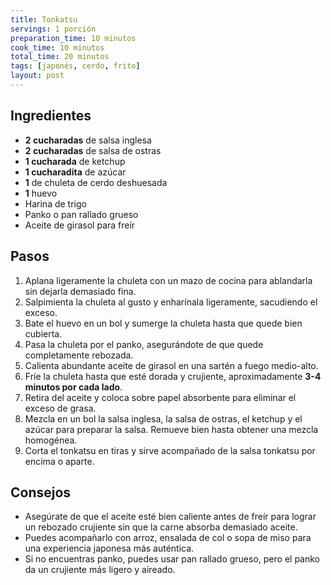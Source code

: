 ```yaml
---
title: Tonkatsu
servings: 1 porción
preparation_time: 10 minutos
cook_time: 10 minutos
total_time: 20 minutos
tags: [japonés, cerdo, frito]
layout: post
---
```


## Ingredientes

- **2 cucharadas** de salsa inglesa
- **2 cucharadas** de salsa de ostras
- **1 cucharada** de ketchup
- **1 cucharadita** de azúcar
- **1** de chuleta de cerdo deshuesada
- **1** huevo
- Harina de trigo
- Panko o pan rallado grueso
- Aceite de girasol para freír

## Pasos

1. Aplana ligeramente la chuleta con un mazo de cocina para ablandarla sin dejarla demasiado fina.
2. Salpimienta la chuleta al gusto y enharínala ligeramente, sacudiendo el exceso.
3. Bate el huevo en un bol y sumerge la chuleta hasta que quede bien cubierta.
4. Pasa la chuleta por el panko, asegurándote de que quede completamente rebozada.
5. Calienta abundante aceite de girasol en una sartén a fuego medio-alto.
6. Fríe la chuleta hasta que esté dorada y crujiente, aproximadamente **3-4 minutos por cada lado**.
7. Retira del aceite y coloca sobre papel absorbente para eliminar el exceso de grasa.
8. Mezcla en un bol la salsa inglesa, la salsa de ostras, el ketchup y el azúcar para preparar la salsa. Remueve bien hasta obtener una mezcla homogénea.
9. Corta el tonkatsu en tiras y sirve acompañado de la salsa tonkatsu por encima o aparte.

## Consejos

- Asegúrate de que el aceite esté bien caliente antes de freír para lograr un rebozado crujiente sin que la carne absorba demasiado aceite.
- Puedes acompañarlo con arroz, ensalada de col o sopa de miso para una experiencia japonesa más auténtica.
- Si no encuentras panko, puedes usar pan rallado grueso, pero el panko da un crujiente más ligero y aireado.
